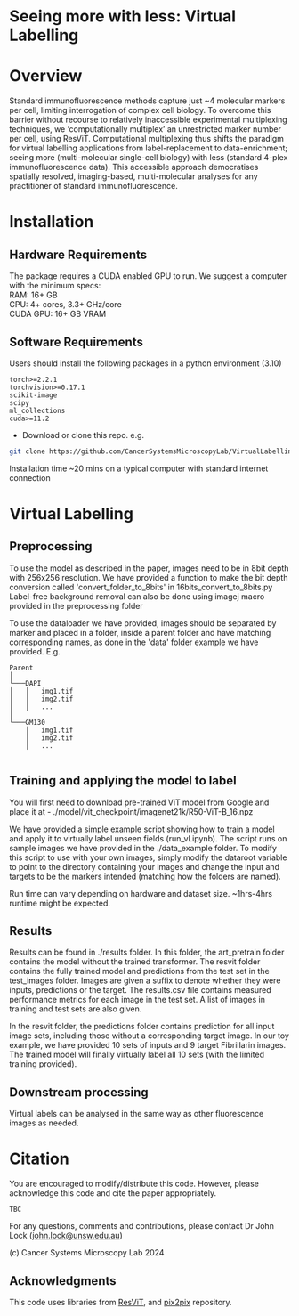 # Seeing more with less: Virtual Labelling 

# Overview

Standard immunofluorescence methods capture just ~4 molecular markers per cell, limiting interrogation of complex cell biology. To overcome this barrier without recourse to relatively inaccessible experimental multiplexing techniques, we ‘computationally multiplex’ an unrestricted marker number per cell, using ResViT. Computational multiplexing thus shifts the paradigm for virtual labelling applications from label-replacement to data-enrichment; seeing more (multi-molecular single-cell biology) with less (standard 4-plex immunofluorescence data). This accessible approach democratises spatially resolved, imaging-based, multi-molecular analyses for any practitioner of standard immunofluorescence.

# Installation

## Hardware Requirements

The package requires a CUDA enabled GPU to run. We suggest a computer with the minimum specs: <br />
RAM: 16+ GB  <br />
CPU: 4+ cores, 3.3+ GHz/core<br />
CUDA GPU: 16+ GB VRAM 

## Software Requirements

Users should install the following packages in a python environment (3.10)
```
torch>=2.2.1
torchvision>=0.17.1
scikit-image
scipy
ml_collections
cuda>=11.2
```

- Download or clone this repo. e.g.
```bash
git clone https://github.com/CancerSystemsMicroscopyLab/VirtualLabelling
```

Installation time ~20 mins on a typical computer with standard internet connection

# Virtual Labelling

## Preprocessing
To use the model as described in the paper, images need to be in 8bit depth with 256x256 resolution.
We have provided a function to make the bit depth conversion called 'convert_folder_to_8bits' in 16bits_convert_to_8bits.py
Label-free background removal can also be done using imagej macro provided in the preprocessing folder

To use the dataloader we have provided, images should be separated by marker and placed in a folder, inside a parent folder and have matching corresponding names, as done in the 'data' folder example we have provided. E.g.

```
Parent
│
└───DAPI
│   │   img1.tif
│   │   img2.tif
│   │   ...
│   
└───GM130
    │   img1.tif
    │   img2.tif
    │   ...
  
```

## Training and applying the model to label 
You will first need to download pre-trained ViT model from Google and place it at - ./model/vit_checkpoint/imagenet21k/R50-ViT-B_16.npz

We have provided a simple example script showing how to train a model and apply it to virtually label unseen fields (run_vl.ipynb). The script runs on sample images we have provided in the ./data_example folder.
To modify this script to use with your own images, simply modify the dataroot variable to point to the directory containing your images and change the input and targets to be the markers intended (matching how the folders are named).

Run time can vary depending on hardware and dataset size. ~1hrs-4hrs runtime might be expected. 

## Results
Results can be found in ./results folder. In this folder, the art_pretrain folder contains the model without the trained transformer. 
The resvit folder contains the fully trained model and predictions from the test set in the test_images folder. Images are given a suffix to denote whether they were inputs, predictions or the target. 
The results.csv file contains measured performance metrics for each image in the test set. A list of images in training and test sets are also given.

In the resvit folder, the predictions folder contains prediction for all input image sets, including those without a corresponding target image.
In our toy example, we have provided 10 sets of inputs and 9 target Fibrillarin images. The trained model will finally virtually label all 10 sets (with the limited training provided).

## Downstream processing
Virtual labels can be analysed in the same way as other fluorescence images as needed.


# Citation
You are encouraged to modify/distribute this code. However, please acknowledge this code and cite the paper appropriately.
```
TBC
```

For any questions, comments and contributions, please contact Dr John Lock (john.lock@unsw.edu.au) <br />

(c) Cancer Systems Microscopy Lab 2024

## Acknowledgments
This code uses libraries from [ResViT](https://github.com/icon-lab/ResViT), and [pix2pix](https://github.com/junyanz/pytorch-CycleGAN-and-pix2pix) repository.
